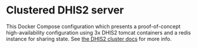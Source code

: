# Clustered DHIS2 server

This Docker Compose configuration which presents a proof-of-concept high-availability configuration using 3x DHIS2 tomcat containers and a redis instance for sharing state.  See [the DHIS2 cluster docs](https://docs.dhis2.org/en/manage/performing-system-administration/dhis-core-version-239/installation.html?h=cluster+2.39#install_cluster_configuration_introduction) for more info.